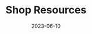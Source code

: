 ---
tags: [index-pages]
title: 'Shop Resources'
permalink: false
redirect: 'https://github.com/geomedialab/atlascine/wiki'
date: 2023-06-10
---